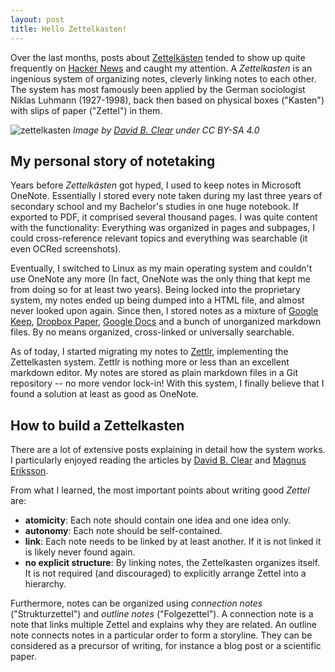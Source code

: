 ```yaml
---
layout: post
title: Hello Zettelkasten! 
---
```


Over the last months, posts about
[Zettelkästen](https://en.wikipedia.org/wiki/Zettelkasten) 
tended to show up quite frequently on [Hacker
News](https://news.ycombinator.com/) and caught my attention. 
A *Zettelkasten* is an ingenious system of organizing notes, cleverly linking
notes to each other. The system has most famously been applied by the
German sociologist Niklas Luhmann (1927-1998), back then based on 
physical boxes ("Kasten") with slips of paper ("Zettel") in them. 

![zettelkasten](2020-06-15_zettelkasten/zettelkasten.png)
*Image by [David B. Clear](https://medium.com/@davidbclear) under CC BY-SA 4.0*


## My personal story of notetaking 

Years before *Zettelkästen* got hyped, I used to keep notes in Microsoft
OneNote. Essentially I stored every note taken during my last three years 
of secondary school and my Bachelor's studies in one huge notebook. If exported
to PDF, it comprised several thousand pages. I was quite content with the
functionality: Everything was organized in pages and subpages, I could
cross-reference relevant topics and everything was searchable (it even OCRed 
screenshots). 

Eventually, I switched to Linux as my main operating system and couldn't use
OneNote any more (In fact, OneNote was the only thing that kept me from doing so
for at least two years). Being locked into the proprietary system, my notes ended up
being dumped into a HTML file, and almost never looked upon again. Since then, 
I stored notes as a mixture of [Google Keep](https://keep.google.com), 
[Dropbox Paper](https://paper.dropbox.com), [Google Docs](https://docs.google.com) 
and a bunch of unorganized markdown files. By no means organized, cross-linked
or universally searchable. 

As of today, I started migrating my notes to [Zettlr](https://zettlr.com/), implementing
the Zettelkasten system. Zettlr is nothing more or less than an excellent markdown editor.
My notes are stored as plain markdown files in a Git repository -- no more
vendor lock-in! 
With this system, I finally believe that I found a solution at least as good as OneNote. 

## How to build a Zettelkasten
There are a lot of extensive posts explaining in detail how the system works. 
I particularly enjoyed reading the articles by [David B.
Clear](https://writingcooperative.com/zettelkasten-how-one-german-scholar-was-so-freakishly-productive-997e4e0ca125)
and [Magnus
Eriksson](https://omxi.se/2015-06-21-living-with-a-zettelkasten.html). 

From what I learned, the most important points about writing good *Zettel* are: 

 * **atomicity**: Each note should contain one idea and one idea only.
 * **autonomy**: Each note should be self-contained. 
 * **link**: Each note needs to be linked by at least another. If it is not
   linked it is likely never found again. 
 * **no explicit structure**: By linking notes, the Zettelkasten organizes
   itself. It is not required (and discouraged) to explicitly arrange Zettel
   into a hierarchy. 

Furthermore, notes can be organized using *connection notes* ("Strukturzettel")
and *outline notes* ("Folgezettel"). A connection note is a note that links
multiple Zettel and explains why they are related. An outline note connects notes
in a particular order to form a storyline. They can be considered as a precursor
of writing, for instance a blog post or a scientific paper. 
